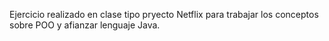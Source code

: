 Ejercicio realizado en clase tipo pryecto Netflix para trabajar los conceptos sobre POO y afianzar lenguaje Java.

